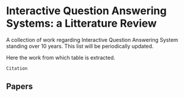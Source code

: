 # Interactive Question Answering Systems: a Litterature Review
A collection of work regarding Interactive Question Answering System standing over 10 years. This list will be periodically updated.

Here the work from which table is extracted.

```
Citation
```

## Papers

